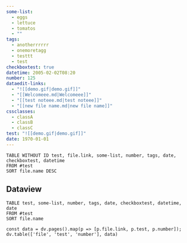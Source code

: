 ```yaml
---
some-list:
  - eggs
  - lettuce
  - tomatos
  - ""
tags:
  - anotherrrrrr
  - onemoretagg
  - testtt
  - test
checkboxtest: true
datetime: 2005-02-02T08:20
number: 125
dataedit-links:
  - "![[demo.gif|demo.gif]]"
  - "[[Welcomeee.md|Welcomeee]]"
  - "[[test noteee.md|test noteee]]"
  - "[[new file name.md|new file name]]"
cssclasses:
  - classA
  - classB
  - classC
test: "![[demo.gif|demo.gif]]"
date: 1970-01-01
---
```

```dataedit
TABLE WITHOUT ID test, file.link, some-list, number, tags, date, checkboxtest, datetime
FROM #test
SORT file.name DESC
```





















## Dataview

```dataview
TABLE test, some-list, number, tags, date, checkboxtest, datetime, date
FROM #test
SORT file.name
```












```dataviewjs
const data = dv.pages().map(p => [p.file.link, p.test, p.number]);
dv.table(['file', 'test', 'number'], data)
```
